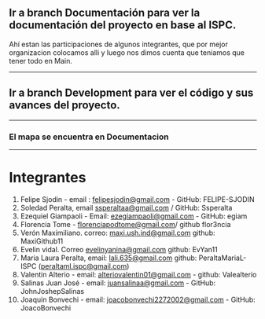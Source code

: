 
## Ir a branch Documentación para ver la documentación del proyecto en base al ISPC.
Ahí estan las participaciones de algunos integrantes, que por mejor organizacion colocamos alli y luego nos dimos cuenta que teniamos que tener todo en Main.

---

## Ir a branch Development para ver el código y sus avances del proyecto.

---

### El mapa se encuentra en Documentacion

---

# Integrantes

1) Felipe Sjodin - email : felipesjodin@gmail.com - GitHub: FELIPE-SJODIN
2) Soledad Peralta, email ssperaltaa@gmail.com / GitHub: Ssperalta
3) Ezequiel Giampaoli - Email: ezegiampaoli@gmail.com - GitHub: egiam
4) Florencia Tome - florenciapodtome@gmail.com/ github flor3ncia
5) Verón Maximiliano. correo: maxi.ush.ind@gmail.com github: MaxiGithub11
6) Evelin vidal. Correo evelinyanina@gmail.com github: EvYan11
7) Maria Laura Peralta, email: lali.635@gmail.com github: PeraltaMariaL-ISPC (peraltaml.ispc@gmail.com)
8) Valentin Alterio - email: alteriovalentin01@gmail.com  - github: Valealterio
9) Salinas Juan José - email: juansalinaa@gmail.com - GitHub: JohnJoshepSalinas
10) Joaquin Bonvechi - email: joacobonvechi2272002@gmail.com - GitHub: JoacoBonvechi


